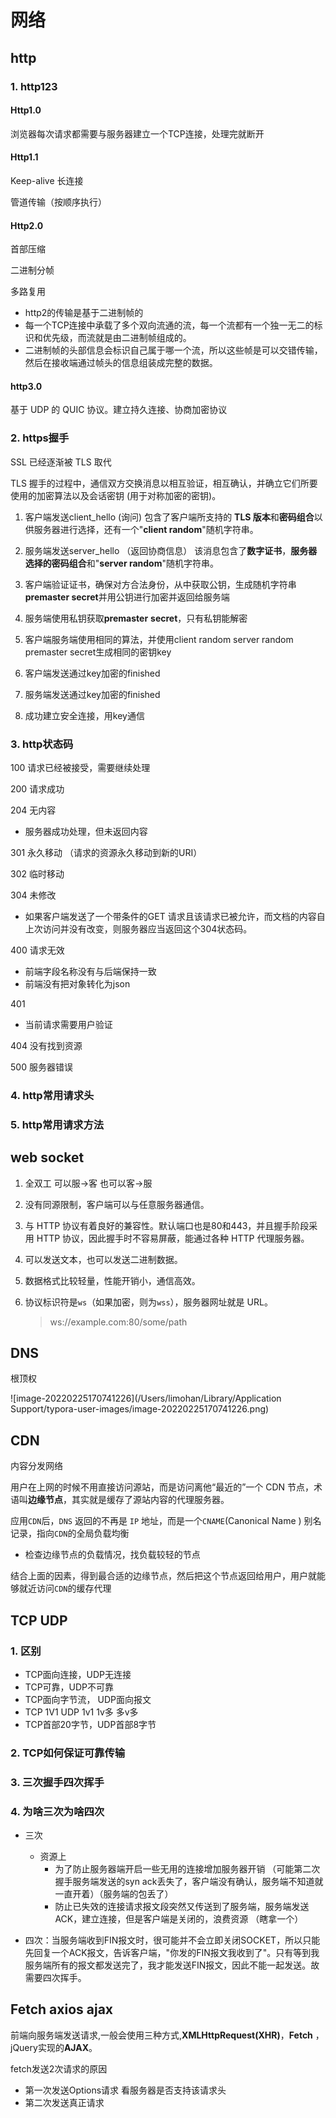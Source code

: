 # 网络

## http

### 1. http123

#### Http1.0

浏览器每次请求都需要与服务器建立一个TCP连接，处理完就断开

#### Http1.1

Keep-alive 长连接

管道传输（按顺序执行）

#### Http2.0

首部压缩

二进制分帧

多路复用

- http2的传输是基于二进制帧的
- 每一个TCP连接中承载了多个双向流通的流，每一个流都有一个独一无二的标识和优先级，而流就是由二进制帧组成的。
- 二进制帧的头部信息会标识自己属于哪一个流，所以这些帧是可以交错传输，然后在接收端通过帧头的信息组装成完整的数据。

#### http3.0

基于 UDP 的 QUIC 协议。建立持久连接、协商加密协议

### 2. https握手

SSL 已经逐渐被 TLS 取代

 TLS 握手的过程中，通信双方交换消息以相互验证，相互确认，并确立它们所要使用的加密算法以及会话密钥 (用于对称加密的密钥)。

1. 客户端发送client_hello (询问) 包含了客户端所支持的 **TLS 版本**和**密码组合**以供服务器进行选择，还有一个"**client random**"随机字符串。
2. 服务端发送server_hello （返回协商信息） 该消息包含了**数字证书**，**服务器选择的密码组合**和"**server random**"随机字符串。
3. 客户端验证证书，确保对方合法身份，从中获取公钥，生成随机字符串**premaster secret**并用公钥进行加密并返回给服务端
4. 服务端使用私钥获取**premaster** **secret**，只有私钥能解密

5. 客户端服务端使用相同的算法，并使用client random  server random premaster secret生成相同的密钥key
6. 客户端发送通过key加密的finished
7. 服务端发送通过key加密的finished
8. 成功建立安全连接，用key通信

### 3. http状态码

100 请求已经被接受，需要继续处理

200 请求成功

204 无内容

- 服务器成功处理，但未返回内容

301 永久移动 （请求的资源永久移动到新的URI）

302 临时移动

304 未修改 

- 如果客户端发送了一个带条件的GET 请求且该请求已被允许，而文档的内容自上次访问并没有改变，则服务器应当返回这个304状态码。

400 请求无效

- 前端字段名称没有与后端保持一致
- 前端没有把对象转化为json 

401

- 当前请求需要用户验证

404 没有找到资源

500 服务器错误

### 4. http常用请求头

### 5. http常用请求方法



## web socket

1. 全双工 可以服->客 也可以客->服

2. 没有同源限制，客户端可以与任意服务器通信。

3. 与 HTTP 协议有着良好的兼容性。默认端口也是80和443，并且握手阶段采用 HTTP 协议，因此握手时不容易屏蔽，能通过各种 HTTP 代理服务器。

4. 可以发送文本，也可以发送二进制数据。

5. 数据格式比较轻量，性能开销小，通信高效。

6. 协议标识符是`ws`（如果加密，则为`wss`），服务器网址就是 URL。

   > ws://example.com:80/some/path



## DNS

根顶权

![image-20220225170741226](/Users/limohan/Library/Application Support/typora-user-images/image-20220225170741226.png)	 

## CDN 

内容分发网络

用户在上网的时候不用直接访问源站，而是访问离他“最近的”一个 CDN 节点，术语叫**边缘节点**，其实就是缓存了源站内容的代理服务器。

应用`CDN`后，`DNS` 返回的不再是 `IP` 地址，而是一个`CNAME`(Canonical Name ) 别名记录，指向`CDN`的全局负载均衡

- 检查边缘节点的负载情况，找负载较轻的节点

结合上面的因素，得到最合适的边缘节点，然后把这个节点返回给用户，用户就能够就近访问`CDN`的缓存代理

## TCP UDP

### 1. 区别

- TCP面向连接，UDP无连接
- TCP可靠，UDP不可靠
- TCP面向字节流， UDP面向报文
- TCP 1V1 UDP 1v1 1v多 多v多
- TCP首部20字节，UDP首部8字节

### 2. TCP如何保证可靠传输





### 3. 三次握手四次挥手





### 4. 为啥三次为啥四次

- 三次
  - 资源上
    - 为了防止服务器端开启一些无用的连接增加服务器开销 （可能第二次握手服务端发送的syn ack丢失了，客户端没有确认，服务端不知道就一直开着）（服务端的包丢了）
    - 防止已失效的连接请求报文段突然又传送到了服务端，服务端发送ACK，建立连接，但是客户端是关闭的，浪费资源 （瞎拿一个）

- 四次：当服务端收到FIN报文时，很可能并不会立即关闭SOCKET，所以只能先回复一个ACK报文，告诉客户端，"你发的FIN报文我收到了"。只有等到我服务端所有的报文都发送完了，我才能发送FIN报文，因此不能一起发送。故需要四次挥手。

## Fetch axios ajax

前端向服务端发送请求,一般会使用三种方式,**XMLHttpRequest(XHR)**，**Fetch** ，jQuery实现的**AJAX**。

fetch发送2次请求的原因

- 第一次发送Options请求 看服务器是否支持该请求头
- 第二次发送真正请求

